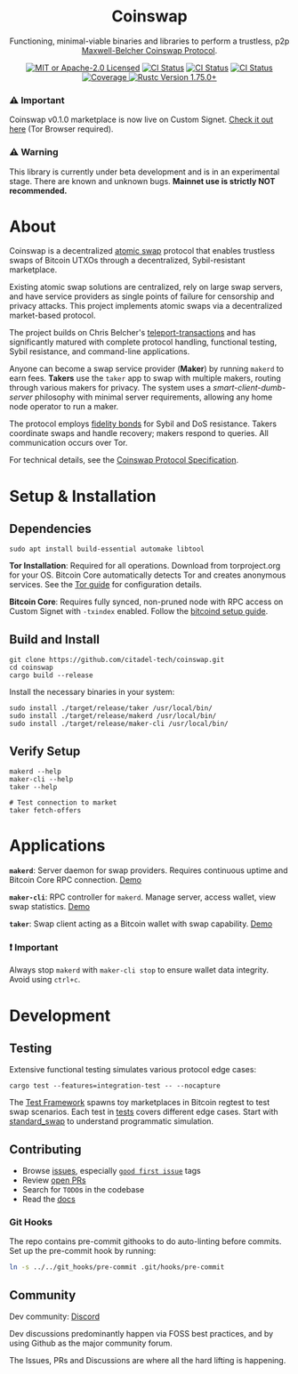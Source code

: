 <div align="center">

<h1>Coinswap</h1>

<p>
    Functioning, minimal-viable binaries and libraries to perform a trustless, p2p <a href="https://gist.github.com/chris-belcher/9144bd57a91c194e332fb5ca371d0964">Maxwell-Belcher Coinswap Protocol</a>.
  </p>

<p>
    <a href="https://github.com/citadel-tech/coinswap/blob/master/LICENSE"><img alt="MIT or Apache-2.0 Licensed" src="https://img.shields.io/badge/license-MIT%2FApache--2.0-blue.svg"/></a>
    <a href="https://github.com/citadel-tech/coinswap/actions/workflows/build.yaml"><img alt="CI Status" src="https://github.com/citadel-tech/coinswap/actions/workflows/build.yaml/badge.svg"></a>
    <a href="https://github.com/citadel-tech/coinswap/actions/workflows/lint.yaml"><img alt="CI Status" src="https://github.com/citadel-tech/coinswap/actions/workflows/lint.yaml/badge.svg"></a>
    <a href="https://github.com/citadel-tech/coinswap/actions/workflows/test.yaml"><img alt="CI Status" src="https://github.com/citadel-tech/coinswap/actions/workflows/test.yaml/badge.svg"></a>
    <a href="https://codecov.io/github/citadel-tech/coinswap?branch=master">
    <img alt="Coverage" src="https://codecov.io/github/citadel-tech/coinswap/coverage.svg?branch=master">
    </a>
    <a href="https://blog.rust-lang.org/2023/12/28/Rust-1.75.0.html"><img alt="Rustc Version 1.75.0+" src="https://img.shields.io/badge/rustc-1.75.0%2B-lightgrey.svg"/></a>
  </p>
</div>

### ⚠️ Important
Coinswap v0.1.0 marketplace is now live on Custom Signet. [Check it out here](http://xbj5ena6e3mpxk7zxy6bkgxm4uxhy62tbsmda7ibqto6etu6imc4toid.onion) (Tor Browser required).

### ⚠️ Warning
This library is currently under beta development and is in an experimental stage. There are known and unknown bugs. **Mainnet use is strictly NOT recommended.** 

# About

Coinswap is a decentralized [atomic swap](https://bitcoinops.org/en/topics/coinswap/) protocol that enables trustless swaps of Bitcoin UTXOs through a decentralized, Sybil-resistant marketplace.

Existing atomic swap solutions are centralized, rely on large swap servers, and have service providers as single points of failure for censorship and privacy attacks. This project implements atomic swaps via a decentralized market-based protocol.

The project builds on Chris Belcher's [teleport-transactions](https://github.com/bitcoin-teleport/teleport-transactions) and has significantly matured with complete protocol handling, functional testing, Sybil resistance, and command-line applications.

Anyone can become a swap service provider (**Maker**) by running `makerd` to earn fees. **Takers** use the `taker` app to swap with multiple makers, routing through various makers for privacy. The system uses a *smart-client-dumb-server* philosophy with minimal server requirements, allowing any home node operator to run a maker.

The protocol employs [fidelity bonds](https://github.com/JoinMarket-Org/joinmarket-clientserver/blob/master/docs/fidelity-bonds.md) for Sybil and DoS resistance. Takers coordinate swaps and handle recovery; makers respond to queries. All communication occurs over Tor.

For technical details, see the [Coinswap Protocol Specification](https://github.com/citadel-tech/Coinswap-Protocol-Specification).

# Setup & Installation

## Dependencies

```shell
sudo apt install build-essential automake libtool
```

**Tor Installation**: Required for all operations. Download from torproject.org for your OS. Bitcoin Core automatically detects Tor and creates anonymous services. See the [Tor guide](./docs/tor.md) for configuration details.

**Bitcoin Core**: Requires fully synced, non-pruned node with RPC access on Custom Signet with `-txindex` enabled. Follow the [bitcoind setup guide](./docs/bitcoind.md).

## Build and Install

```console
git clone https://github.com/citadel-tech/coinswap.git
cd coinswap
cargo build --release
```

Install the necessary binaries in your system:

```console
sudo install ./target/release/taker /usr/local/bin/
sudo install ./target/release/makerd /usr/local/bin/  
sudo install ./target/release/maker-cli /usr/local/bin/  
```

## Verify Setup

```console
makerd --help
maker-cli --help
taker --help

# Test connection to market
taker fetch-offers
```

# Applications

**`makerd`**: Server daemon for swap providers. Requires continuous uptime and Bitcoin Core RPC connection. [Demo](./docs/makerd.md)

**`maker-cli`**: RPC controller for `makerd`. Manage server, access wallet, view swap statistics. [Demo](./docs/maker-cli.md)

**`taker`**: Swap client acting as a Bitcoin wallet with swap capability. [Demo](./docs/taker.md)

### ❗ Important

Always stop `makerd` with `maker-cli stop` to ensure wallet data integrity. Avoid using `ctrl+c`.

# Development

## Testing

Extensive functional testing simulates various protocol edge cases:

```console
cargo test --features=integration-test -- --nocapture
```

The [Test Framework](./tests/test_framework/mod.rs) spawns toy marketplaces in Bitcoin regtest to test swap scenarios. Each test in [tests](./tests/) covers different edge cases. Start with [standard_swap](./tests/standard_swap.rs) to understand programmatic simulation.

## Contributing

- Browse [issues](https://github.com/citadel-tech/coinswap/issues), especially [`good first issue`](https://github.com/citadel-tech/coinswap/issues?q=is%3Aopen+is%3Aissue+label%3A%22good+first+issue%22) tags
- Review [open PRs](https://github.com/citadel-tech/coinswap/pulls) 
- Search for `TODO`s in the codebase
- Read the [docs](./docs)

### Git Hooks

The repo contains pre-commit githooks to do auto-linting before commits. Set up the pre-commit hook by running:

```bash
ln -s ../../git_hooks/pre-commit .git/hooks/pre-commit
```

## Community

Dev community: [Discord](https://discord.gg/Wz42hVmrrK)

Dev discussions predominantly happen via FOSS best practices, and by using Github as the major community forum.

The Issues, PRs and Discussions are where all the hard lifting is happening.

